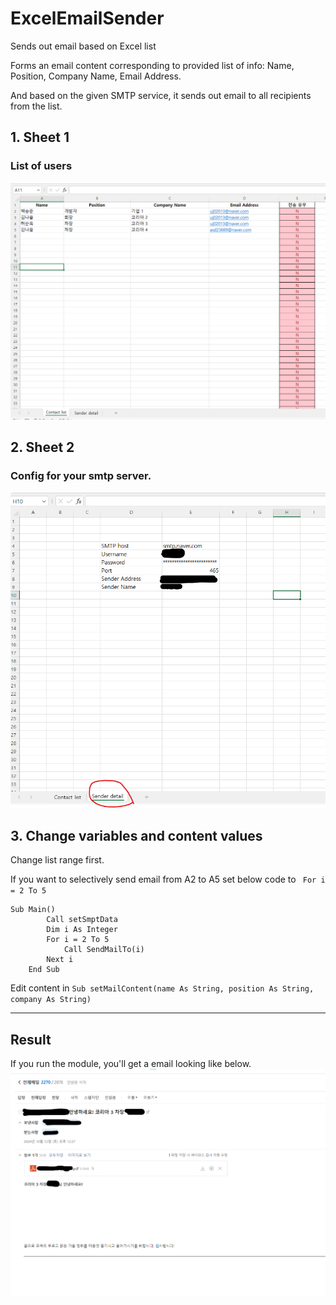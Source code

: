 # ExcelEmailSender
Sends out email based on Excel list

Forms an email content corresponding to provided list of info: Name, Position, Company Name, Email Address.

And based on the given SMTP service, it sends out email to all recipients from the list.


## 1. Sheet 1

### List of users
![1.png](img/1.png)



## 2. Sheet 2

### Config for your smtp server.
   ![2.png](img/2.png)
   

## 3. Change variables and content values

Change list range first.

If you want to selectively send email from A2 to A5 set below code to ` For i = 2 To 5`
```angular2html
Sub Main()
        Call setSmptData
        Dim i As Integer
        For i = 2 To 5
            Call SendMailTo(i)
        Next i
    End Sub

```

Edit content in `Sub setMailContent(name As String, position As String, company As String)`

---
## Result

 If you run the module, you'll get a email looking like below.
![3.png](img/3.png)